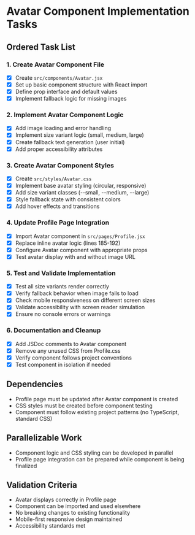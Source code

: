 # Avatar Component Implementation Tasks

## Ordered Task List

### 1. Create Avatar Component File
- [x] Create `src/components/Avatar.jsx`
- [x] Set up basic component structure with React import
- [x] Define prop interface and default values
- [x] Implement fallback logic for missing images

### 2. Implement Avatar Component Logic
- [x] Add image loading and error handling
- [x] Implement size variant logic (small, medium, large)
- [x] Create fallback text generation (user initial)
- [x] Add proper accessibility attributes

### 3. Create Avatar Component Styles
- [x] Create `src/styles/Avatar.css`
- [x] Implement base avatar styling (circular, responsive)
- [x] Add size variant classes (--small, --medium, --large)
- [x] Style fallback state with consistent colors
- [x] Add hover effects and transitions

### 4. Update Profile Page Integration
- [x] Import Avatar component in `src/pages/Profile.jsx`
- [x] Replace inline avatar logic (lines 185-192)
- [x] Configure Avatar component with appropriate props
- [x] Test avatar display with and without image URL

### 5. Test and Validate Implementation
- [x] Test all size variants render correctly
- [x] Verify fallback behavior when image fails to load
- [x] Check mobile responsiveness on different screen sizes
- [x] Validate accessibility with screen reader simulation
- [x] Ensure no console errors or warnings

### 6. Documentation and Cleanup
- [x] Add JSDoc comments to Avatar component
- [x] Remove any unused CSS from Profile.css
- [x] Verify component follows project conventions
- [x] Test component in isolation if needed

## Dependencies
- Profile page must be updated after Avatar component is created
- CSS styles must be created before component testing
- Component must follow existing project patterns (no TypeScript, standard CSS)

## Parallelizable Work
- Component logic and CSS styling can be developed in parallel
- Profile page integration can be prepared while component is being finalized

## Validation Criteria
- Avatar displays correctly in Profile page
- Component can be imported and used elsewhere
- No breaking changes to existing functionality
- Mobile-first responsive design maintained
- Accessibility standards met
